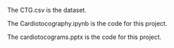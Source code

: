 The CTG.csv is the dataset.

The Cardiotocography.ipynb is the code for this project.

The cardiotocograms.pptx is the code for this project.
